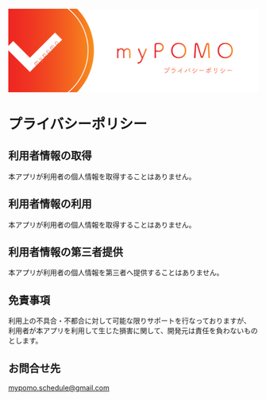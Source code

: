 ![myPOMO](images/head.png)

# プライバシーポリシー

## 利用者情報の取得

本アプリが利用者の個人情報を取得することはありません。

## 利用者情報の利用

本アプリが利用者の個人情報を取得することはありません。

## 利用者情報の第三者提供

本アプリが利用者の個人情報を第三者へ提供することはありません。

## 免責事項

利用上の不具合・不都合に対して可能な限りサポートを行なっておりますが、
利用者が本アプリを利用して生じた損害に関して、開発元は責任を負わないものとします。

## お問合せ先

[mypomo.schedule@gmail.com](mypomo.schedule@gmail.com)
